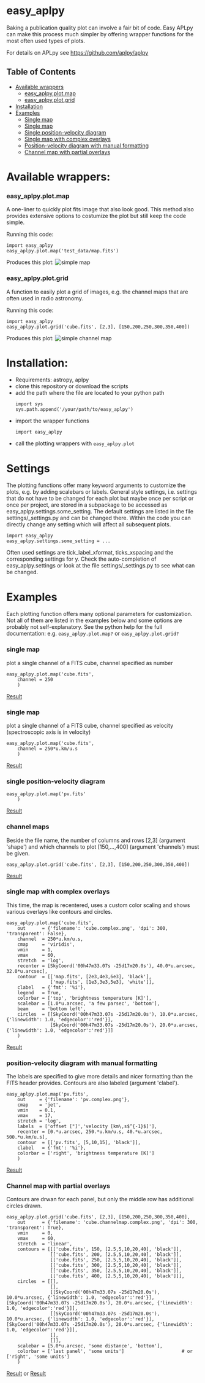 # easy_aplpy
Baking a publication quality plot can involve a fair bit of code. Easy APLpy can make this process much simpler by offering wrapper functions for the most often used types of plots.

For details on APLpy see https://github.com/aplpy/aplpy



## Table of Contents

* [Available wrappers](#available-wrappers)
    * [easy_aplpy.plot.map](#easy_aplpy.plot.map)
    * [easy_aplpy.plot.grid](#easy_aplpy.plot.grid)
* [Installation](#installation)
* [Examples](#examples)
    * [Single map](#single-map)
    * [Single map](#single-map)
    * [Single position-velocity diagram](#single-position-velocity-diagram)
    * [Single map with complex overlays](#single-map-with-complex-overlays)
    * [Position-velocity diagram with manual formatting](#position-velocity-diagram-with-manual-formatting)
    * [Channel map with partial overlays](#channel-map-with-partial-overlays)




# Available wrappers:

### easy_aplpy.plot.map
A one-liner to quickly plot fits image that also look good. This method also provides extensive options to costumize the plot but still keep the code simple.

Running this code:
```
import easy_aplpy
easy_aplpy.plot.map('test_data/map.fits')
```
Produces this plot:
![simple map](test_data/map.simple.png)


### easy_aplpy.plot.grid
A function to easily plot a grid of images, e.g. the channel maps that are often used in radio astronomy.

Running this code:
```
import easy_aplpy
easy_aplpy.plot.grid('cube.fits', [2,3], [150,200,250,300,350,400])
```
Produces this plot:
![simple channel map](test_data/cube.channelmap.simple.png)




# Installation:
- Requirements: astropy, aplpy
- clone this repository or download the scripts
- add the path where the file are located to your python path
    ```
    import sys
    sys.path.append('/your/path/to/easy_aplpy')
    ```
- import the wrapper functions
    ```
    import easy_aplpy
    ```
- call the plotting wrappers with `easy_aplpy.plot`



# Settings
The plotting functions offer many keyword arguments to customize the plots, e.g. by adding scalebars or labels.
General style settings, i.e. settings that do not have to be changed for each plot but maybe once per script or once per project, are stored in a subpackage to be accessed as easy_aplpy.settings.some_setting.
The default settings are listed in the file settings/_settings.py and can be changed there.
Within the code you can directly change any setting which will affect all subsequent plots.
```
import easy_aplpy
easy_aplpy.settings.some_setting = ...
```
Often used settings are tick_label_xformat, ticks_xspacing and the corresponding settings for y.
Check the auto-completion of easy_aplpy.settings or look at the file settings/_settings.py to see what can be changed.


# Examples

Each plotting function offers many optional parameters for customization. Not all of them are listed in the examples below and some options are probably not self-explanatory. See the python help for the full documentation:
e.g. `easy_aplpy.plot.map?` or `easy_aplpy.plot.grid?`

### single map
plot a single channel of a FITS cube, channel specified as number
```
easy_aplpy.plot.map('cube.fits',
    channel = 250
    )
```
[Result](test_data/cube.simple.chan_int.png)


### single map
plot a single channel of a FITS cube, channel specified as velocity (spectroscopic axis is in velocity)
```
easy_aplpy.plot.map('cube.fits',
    channel = 250*u.km/u.s
    )
```
[Result](test_data/cube.simple.chan_unit.png)


### single position-velocity diagram
```
easy_aplpy.plot.map('pv.fits'
    )
```
[Result](test_data/pv.simple.png)


### channel maps
Beside the file name, the number of columns and rows [2,3] (argument 'shape') and which channels to plot [150,...,400] (argument 'channels') must be given.
```
easy_aplpy.plot.grid('cube.fits', [2,3], [150,200,250,300,350,400])
```
[Result](test_data/cube.channelmap.simple.png)


### single map with complex overlays
This time, the map is recentered, uses a custom color scaling and shows various overlays like contours and circles.
```
easy_aplpy.plot.map('cube.fits',
    out      = {'filename': 'cube.complex.png', 'dpi': 300, 'transparent': False},
    channel  = 250*u.km/u.s,
    cmap     = 'viridis',
    vmin     = 1,
    vmax     = 60,
    stretch  = 'log',
    recenter = [SkyCoord('00h47m33.07s -25d17m20.0s'), 40.0*u.arcsec, 32.0*u.arcsec],
    contour  = [['map.fits', [2e3,4e3,6e3], 'black'],
                ['map.fits', [1e3,3e3,5e3], 'white']],
    clabel   = {'fmt': '%i'},
    legend   = True,
    colorbar = ['top', 'brightness temperature [K]'],
    scalebar = [1.0*u.arcsec, 'a few parsec', 'bottom'],
    beam     = 'bottom left',
    circles  = [[SkyCoord('00h47m33.07s -25d17m20.0s'), 10.0*u.arcsec, {'linewidth': 1.0, 'edgecolor':'red'}],
                [SkyCoord('00h47m33.07s -25d17m20.0s'), 20.0*u.arcsec, {'linewidth': 1.0, 'edgecolor':'red'}]]
    )
```
[Result](test_data/cube.complex.png)

### position-velocity diagram with manual formatting
The labels are specified to give more details and nicer formatting than the FITS header provides. Contours are also labeled (argument 'clabel').
```
easy_aplpy.plot.map('pv.fits',
    out     = {'filename': 'pv.complex.png'},
    cmap    = 'jet',
    vmin    = 0.1,
    vmax    = 17,
    stretch = 'log',
    labels  = ['offset ["]','velocity [km\,s$^{-1}$]'],
    recenter = [0.*u.arcsec, 250.*u.km/u.s, 40.*u.arcsec, 500.*u.km/u.s],
    contour  = [['pv.fits', [5,10,15], 'black']],
    clabel   = {'fmt': '%i'},
    colorbar = ['right', 'brightness temperature [K]']
    )
```
[Result](test_data/pv.complex.png)


### Channel map with partial overlays
Contours are drwan for each panel, but only the middle row has additional circles drawn.
```
easy_aplpy.plot.grid('cube.fits', [2,3], [150,200,250,300,350,400],
    out      = {'filename': 'cube.channelmap.complex.png', 'dpi': 300, 'transparent': True},
    vmin     = 0,
    vmax     = 60,
    stretch  = 'linear',
    contours = [[['cube.fits', 150, [2.5,5,10,20,40], 'black']],
                [['cube.fits', 200, [2.5,5,10,20,40], 'black']],
                [['cube.fits', 250, [2.5,5,10,20,40], 'black']],
                [['cube.fits', 300, [2.5,5,10,20,40], 'black']],
                [['cube.fits', 350, [2.5,5,10,20,40], 'black']],
                [['cube.fits', 400, [2.5,5,10,20,40], 'black']]],
    circles  = [[],
                [],
                [[SkyCoord('00h47m33.07s -25d17m20.0s'), 10.0*u.arcsec, {'linewidth': 1.0, 'edgecolor':'red'}],[SkyCoord('00h47m33.07s -25d17m20.0s'), 20.0*u.arcsec, {'linewidth': 1.0, 'edgecolor':'red'}]],
                [[SkyCoord('00h47m33.07s -25d17m20.0s'), 10.0*u.arcsec, {'linewidth': 1.0, 'edgecolor':'red'}],[SkyCoord('00h47m33.07s -25d17m20.0s'), 20.0*u.arcsec, {'linewidth': 1.0, 'edgecolor':'red'}]],
                [],
                []],
    scalebar = [5.0*u.arcsec, 'some distance', 'bottom'],
    colorbar = ['last panel', 'some units']                     # or ['right', 'some units']
    )
```
[Result](test_data/cube.channelmap.complex.last_panel.png) or [Result](test_data/cube.channelmap.complex.right.png)
